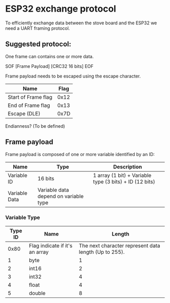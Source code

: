 # ESP32 exchange protocol

To efficiently exchange data between the stove board and the ESP32 we need a UART framing protocol.

## Suggested protocol:

One frame can contains one or more data.

SOF [Frame Payload] [CRC32 16 bits] EOF

Frame payload needs to be escaped using the escape character.

| Name | Flag |
|---|---|
| Start of Frame flag | 0x12
| End of Frame flag | 0x13
| Escape (DLE) | 0x7D

Endianness? (To be defined)

## Frame payload

Frame payload is composed of one or more variable identified by an ID:

| Name | Type | Description |
|---|---|---|
| Variable ID | 16 bits | 1 array (1 bit) + Variable type (3 bits) + ID (12 bits)
| Variable Data | Variable data depend on variable type

### Variable Type

| Type ID | Name | Length
|---|---|---|
| 0x80 | Flag indicate if it's an array | The next character represent data length (Up to 255).
| 1 | byte | 1
| 2 | int16 | 2
| 3 | int32 | 4
| 4 | float | 4
| 5 | double | 8